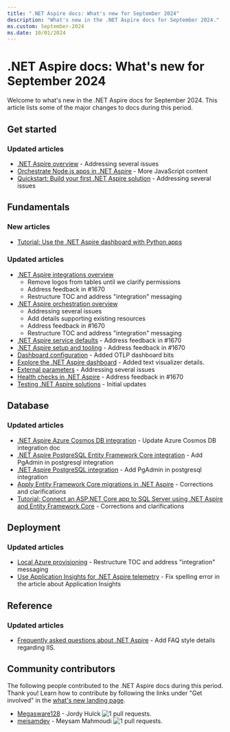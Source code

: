 ```yaml
---
title: ".NET Aspire docs: What's new for September 2024"
description: "What's new in the .NET Aspire docs for September 2024."
ms.custom: September-2024
ms.date: 10/01/2024
---
```


# .NET Aspire docs: What's new for September 2024

Welcome to what's new in the .NET Aspire docs for September 2024. This article lists some of the major changes to docs during this period.

## Get started

### Updated articles

- [.NET Aspire overview](../get-started/aspire-overview.md) - Addressing several issues
- [Orchestrate Node.js apps in .NET Aspire](../get-started/build-aspire-apps-with-nodejs.md) - More JavaScript content
- [Quickstart: Build your first .NET Aspire solution](../get-started/build-your-first-aspire-app.md) - Addressing several issues

## Fundamentals

### New articles

- [Tutorial: Use the .NET Aspire dashboard with Python apps](../fundamentals/dashboard/standalone-for-python.md)

### Updated articles

- [.NET Aspire integrations overview](../fundamentals/integrations-overview.md)
  - Remove logos from tables until we clarify permissions
  - Address feedback in #1670
  - Restructure TOC and address "integration" messaging
- [.NET Aspire orchestration overview](../fundamentals/app-host-overview.md)
  - Addressing several issues
  - Add details supporting existing resources
  - Address feedback in #1670
  - Restructure TOC and address "integration" messaging
- [.NET Aspire service defaults](../fundamentals/service-defaults.md) - Address feedback in #1670
- [.NET Aspire setup and tooling](../fundamentals/setup-tooling.md) - Address feedback in #1670
- [Dashboard configuration](../fundamentals/dashboard/configuration.md) - Added OTLP dashboard bits
- [Explore the .NET Aspire dashboard](../fundamentals/dashboard/explore.md) - Added text visualizer details.
- [External parameters](../fundamentals/external-parameters.md) - Addressing several issues
- [Health checks in .NET Aspire](../fundamentals/health-checks.md) - Address feedback in #1670
- [Testing .NET Aspire solutions](../testing/writing-your-first-test.md) - Initial updates

## Database

### Updated articles

- [.NET Aspire Azure Cosmos DB integration](../database/azure-cosmos-db-integration.md) - Update Azure Cosmos DB integration doc
- [.NET Aspire PostgreSQL Entity Framework Core integration](../database/postgresql-entity-framework-integration.md) - Add PgAdmin in postgresql integration
- [.NET Aspire PostgreSQL integration](../database/postgresql-integration.md) - Add PgAdmin in postgresql integration
- [Apply Entity Framework Core migrations in .NET Aspire](../database/ef-core-migrations.md) - Corrections and clarifications
- [Tutorial: Connect an ASP.NET Core app to SQL Server using .NET Aspire and Entity Framework Core](../database/sql-server-integrations.md) - Corrections and clarifications

## Deployment

### Updated articles

- [Local Azure provisioning](../deployment/azure/local-provisioning.md) - Restructure TOC and address "integration" messaging
- [Use Application Insights for .NET Aspire telemetry](../deployment/azure/application-insights.md) - Fix spelling error in the article about Application Insights

## Reference

### Updated articles

- [Frequently asked questions about .NET Aspire](../reference/aspire-faq.yml) - Add FAQ style details regarding IIS.

## Community contributors

The following people contributed to the .NET Aspire docs during this period. Thank you! Learn how to contribute by following the links under "Get involved" in the [what's new landing page](index.yml).

- [Megasware128](https://github.com/Megasware128) - Jordy Hulck ![1 pull requests.](https://img.shields.io/badge/Merged%20Pull%20Requests-1-green)
- [meisamdev](https://github.com/meisamdev) - Meysam Mahmoudi ![1 pull requests.](https://img.shields.io/badge/Merged%20Pull%20Requests-1-green)
